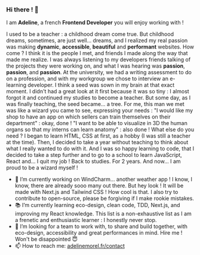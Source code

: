 ### Hi there ! 👋

I am **Adeline**, a french **Frontend Developer** you will enjoy working with !

I used to be a teacher : a childhood dream come true. But childhood dreams, sometimes, are just well... dreams, and I realized my real passion was making **dynamic**, **accessible**, **beautiful** and **performant** websites. How come ? I think it is the people I met, and friends I made along the way that made me realize. I was always listening to my developers friends talking of the projects they were working on, and what I was hearing was **passion**, **passion**, and **passion**.
At the university, we had a writing assessment to do on a profession, and with my workgroup we chose to interview an e-learning developer. I think a seed was sown in my brain at that exact moment. I didn't had a great look at it first because it was so tiny : I almost forgot it and continued my studies to become a teacher. But some day, as I was finally teaching, the seed became... a tree. For me, this man we met was like a wizard you came to see, expressing your needs : "I would like my shop to have an app on which sellers can train themselves on their department" : okay, done ! "I want to be able to visualize in 3D the human organs so that my interns can learn anatomy" : also done ! What else do you need ?
I began to learn HTML, CSS at first, as a hobby (I was still a teacher at the time). Then, I decided to take a year without teaching to think about what I really wanted to do with it. And I was so happy learning to code, that I decided to take a step further and to go to a school to learn JavaScript, React and... I quit my job ! Back to studies. For 2 years. And now... I am proud to be a wizard myself !

- 🧪 I’m currently working on WindCharm... another weather app ! I know, I know, there are already sooo many out there. But hey look ! It will be made with Next.js and Tailwind CSS ! How cool is that. I also try to contribute to open-source, please be forgiving if I make rookie mistakes.
- 📚 I’m currently learning eco-design, clean code, TDD, Next.js, and improving my React knowledge. This list is a non-exhaustive list as I am a frenetic and enthusiastic learner : I honestly never stop.
- 🤝 I’m looking for a team to work with, to share and build together, with eco-design, accessibility and great performances in mind. Hire me ! Won't be disappointed 😇
- 📫 How to reach me: <a href="https://adelinemorel.fr/#contact" target="_blank">adelinemorel.fr/contact</a>

